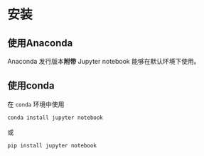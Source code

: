 # 安装
## 使用Anaconda
Anaconda 发行版本**附带** Jupyter notebook 能够在默认环境下使用。

## 使用conda
在 `conda` 环境中使用
```python
conda install jupyter notebook
```
或
```python
pip install jupyter notebook
```